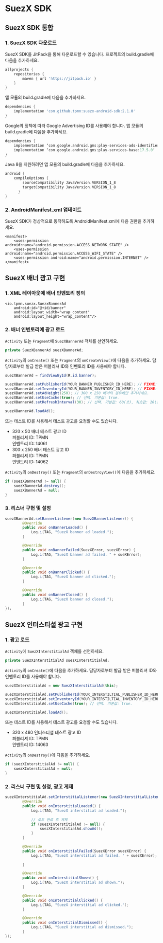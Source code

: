 # **SuezX SDK**

## SuezX SDK 통합

### 1. SuezX SDK 다운로드
SuezX SDK를 JitPack을 통해 다운로드할 수 있습니다. 프로젝트의 build.gradle에 다음을 추가하세요. 
~~~groovy
allprojects {
    repositories {
        maven { url 'https://jitpack.io' }
    }
}
~~~

앱 모듈의 build.gradle에 다음을 추가하세요.
~~~groovy
dependencies {
    implementation 'com.github.tpmn:suezx-android-sdk:2.1.0'
}
~~~

Google의 정책에 따라 Google Advertising ID를 사용해야 합니다. 앱 모듈의 build.gradle에 다음을 추가하세요.
~~~groovy
dependencies {
    implementation ‘com.google.android.gms:play-services-ads-identifier:17.0.0’
    implementation ‘com.google.android.gms:play-services-base:17.5.0’
}
~~~

Java 8을 지원하려면 앱 모듈의 build.gradle에 다음을 추가하세요.
~~~groovy
android {
    compileOptions {
        sourceCompatibility JavaVersion.VERSION_1_8
        targetCompatibility JavaVersion.VERSION_1_8
      }
}
~~~

### 2. AndroidManifest.xml 업데이트
SuezX SDK가 정상적으로 동작하도록 AndroidManifest.xml에 다음 권한을 추가하세요.
~~~
<manifest>
    <uses-permission android:name="android.permission.ACCESS_NETWORK_STATE" />
    <uses-permission android:name="android.permission.ACCESS_WIFI_STATE" />
    <uses-permission android:name="android.permission.INTERNET" />
</manifest>
~~~

## SuezX 배너 광고 구현

### 1. XML 레이아웃에 배너 인벤토리 정의
~~~
<io.tpmn.suezx.SuezxBannerAd
    android:id="@+id/banner"
    android:layout_width="wrap_content"
    android:layout_height="wrap_content"/>
~~~

### 2. 배너 인벤토리에 광고 로드
`Activity` 또는 `Fragment`에 `SuezXBannerAd` 객체를 선언하세요.
~~~java
private SuezXBannerAd suezXBannerAd;
~~~

`Activity`의 `onCreate()` 또는 `Fragment`의 `onCreateView()`에 다음을 추가하세요. 담당자로부터 발급 받은 퍼블리셔 ID와 인벤토리 ID를 사용해야 합니다.
~~~java
suezXBannerAd = findViewById(R.id.banner);

suezXBannerAd.setPublisherId(YOUR_BANNER_PUBLISHER_ID_HERE); // FIXME: 배너 퍼블리셔 ID를 넣으세요.
suezXBannerAd.setInventoryId(YOUR_BANNER_INVENTORY_ID_HERE); // FIXME: 배너 인벤토리 ID를 넣으세요.
suezXBannerAd.setAdHeight(250); // 300 x 250 배너의 경우에만 추가하세요.
suezXBannerAd.setUseCache(true); // 선택. 기본값: true. 
suezXBannerAd.setRefreshInterval(30); // 선택. 기본값: 60(초), 최솟값: 20(초), 최댓값: 120(초).

suezXBannerAd.loadAd();
~~~

또는 테스트 ID를 사용해서 테스트 광고를 요청할 수도 있습니다.
- 320 x 50 배너 테스트 광고 ID  
퍼블리셔 ID: TPMN  
인벤토리 ID: 14061
- 300 x 250 배너 테스트 광고 ID   
퍼블리셔 ID: TPMN  
인벤토리 ID: 14062

`Activity`의 `onDestroy()` 또는 `Fragment`의 `onDestroyView()`에 다음을 추가하세요.
~~~java
if (suezXBannerAd != null) {
    suezXBannerAd.destroy();
    suezXBannerAd = null;
}
~~~

### 3. 리스너 구현 및 설정
~~~java
suezXBannerAd.setBannerListener(new SuezXBannerListener() {
        @Override
        public void onBannerLoaded() {
            Log.i(TAG, "SuezX banner ad loaded.");
        }

        @Override    
        public void onBannerFailed(SuezXError, suezXError) {
            Log.i(TAG, "SuezX banner ad failed. " + sueXError);
        }

        @Override
        public void onBannerClicked() {
            Log.i(TAG, "SuezX banner ad clicked.");
        }

        @Override
        public void onBannerClosed() {
            Log.i(TAG, "SuezX banner ad closed.");
        }
});
~~~

## SuezX 인터스티셜 광고 구현

### 1. 광고 로드
`Activity`에 `SuezXInterstitialAd` 객체를 선언하세요.
~~~java
private SuezXInterstitialAd suezXInterstitialAd;
~~~

`Activity`의 `onCreate()`에 다음을 추가하세요. 담당자로부터 발급 받은 퍼블리셔 ID와 인벤토리 ID를 사용해야 합니다.
~~~java
suezXInterstitialAd = new SuezXInterstitialAd(this);

suezXInterstitialAd.setPublisherId(YOUR_INTERSTILTIAL_PUBLISHER_ID_HERE); // FIXME: 인터스티셜 퍼블리셔 ID를 넣으세요.
suezXInterstitialAd.setInventoryId(YOUR_INTERSTILTIAL_INVENTORY_ID_HERE); // FIXME: 인터스티셜 인벤토리 ID를 넣으세요.
suezXInterstitialAd.setUseCache(true); // 선택. 기본값: true.

suezXInterstitialAd.loadAd();
~~~

또는 테스트 ID를 사용해서 테스트 광고를 요청할 수도 있습니다.
- 320 x 480 인터스티셜 테스트 광고 ID  
퍼블리셔 ID: TPMN  
인벤토리 ID: 14063

`Activity`의 `onDestroy()`에 다음을 추가하세요.
~~~java
if (suezXInterstitialAd != null) {
    suezXInterstitialAd = null;
}
~~~

### 2. 리스너 구현 및 설정, 광고 게재
~~~java
suezXInterstitialAd.setInterstitialListener(new SuezXInterstitialListener() {
        @Override
        public void onInterstitialLoaded() {
            Log.i(TAG, "SuezX interstitial ad loaded.");
            
            // 로드 완료 후 게재
            if (suezXInterstitialAd != null) {
                suezXInterstitialAd.showAd();
            }
        }

        @Override
        public void onInterstitialFailed(SuezXError suezXError) {
            Log.i(TAG, "SuezX interstitial ad failed. " + suezXError);
        
        }

        @Override
        public void onInterstitialShown() {
            Log.i(TAG, "SuezX interstitial ad shown.");
        }

        @Override
        public void onInterstitialClicked() {
            Log.i(TAG, "SuezX interstitial ad clicked.");
        }

        @Override
        public void onInterstitialDismissed() {
            Log.i(TAG, "SuezX interstitial ad dismissed.");
        }
});
~~~
